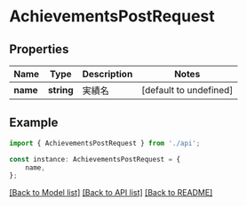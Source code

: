 # AchievementsPostRequest


## Properties

Name | Type | Description | Notes
------------ | ------------- | ------------- | -------------
**name** | **string** | 実績名 | [default to undefined]

## Example

```typescript
import { AchievementsPostRequest } from './api';

const instance: AchievementsPostRequest = {
    name,
};
```

[[Back to Model list]](../README.md#documentation-for-models) [[Back to API list]](../README.md#documentation-for-api-endpoints) [[Back to README]](../README.md)

